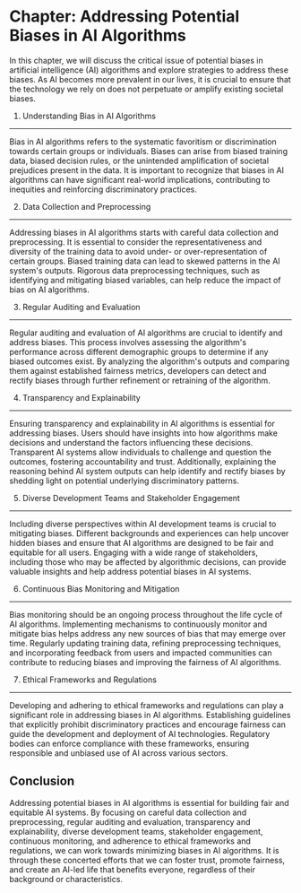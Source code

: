 Chapter: Addressing Potential Biases in AI Algorithms
=====================================================

In this chapter, we will discuss the critical issue of potential biases in artificial intelligence (AI) algorithms and explore strategies to address these biases. As AI becomes more prevalent in our lives, it is crucial to ensure that the technology we rely on does not perpetuate or amplify existing societal biases.

1. Understanding Bias in AI Algorithms
--------------------------------------

Bias in AI algorithms refers to the systematic favoritism or discrimination towards certain groups or individuals. Biases can arise from biased training data, biased decision rules, or the unintended amplification of societal prejudices present in the data. It is important to recognize that biases in AI algorithms can have significant real-world implications, contributing to inequities and reinforcing discriminatory practices.

2. Data Collection and Preprocessing
------------------------------------

Addressing biases in AI algorithms starts with careful data collection and preprocessing. It is essential to consider the representativeness and diversity of the training data to avoid under- or over-representation of certain groups. Biased training data can lead to skewed patterns in the AI system's outputs. Rigorous data preprocessing techniques, such as identifying and mitigating biased variables, can help reduce the impact of bias on AI algorithms.

3. Regular Auditing and Evaluation
----------------------------------

Regular auditing and evaluation of AI algorithms are crucial to identify and address biases. This process involves assessing the algorithm's performance across different demographic groups to determine if any biased outcomes exist. By analyzing the algorithm's outputs and comparing them against established fairness metrics, developers can detect and rectify biases through further refinement or retraining of the algorithm.

4. Transparency and Explainability
----------------------------------

Ensuring transparency and explainability in AI algorithms is essential for addressing biases. Users should have insights into how algorithms make decisions and understand the factors influencing these decisions. Transparent AI systems allow individuals to challenge and question the outcomes, fostering accountability and trust. Additionally, explaining the reasoning behind AI system outputs can help identify and rectify biases by shedding light on potential underlying discriminatory patterns.

5. Diverse Development Teams and Stakeholder Engagement
-------------------------------------------------------

Including diverse perspectives within AI development teams is crucial to mitigating biases. Different backgrounds and experiences can help uncover hidden biases and ensure that AI algorithms are designed to be fair and equitable for all users. Engaging with a wide range of stakeholders, including those who may be affected by algorithmic decisions, can provide valuable insights and help address potential biases in AI systems.

6. Continuous Bias Monitoring and Mitigation
--------------------------------------------

Bias monitoring should be an ongoing process throughout the life cycle of AI algorithms. Implementing mechanisms to continuously monitor and mitigate bias helps address any new sources of bias that may emerge over time. Regularly updating training data, refining preprocessing techniques, and incorporating feedback from users and impacted communities can contribute to reducing biases and improving the fairness of AI algorithms.

7. Ethical Frameworks and Regulations
-------------------------------------

Developing and adhering to ethical frameworks and regulations can play a significant role in addressing biases in AI algorithms. Establishing guidelines that explicitly prohibit discriminatory practices and encourage fairness can guide the development and deployment of AI technologies. Regulatory bodies can enforce compliance with these frameworks, ensuring responsible and unbiased use of AI across various sectors.

Conclusion
----------

Addressing potential biases in AI algorithms is essential for building fair and equitable AI systems. By focusing on careful data collection and preprocessing, regular auditing and evaluation, transparency and explainability, diverse development teams, stakeholder engagement, continuous monitoring, and adherence to ethical frameworks and regulations, we can work towards minimizing biases in AI algorithms. It is through these concerted efforts that we can foster trust, promote fairness, and create an AI-led life that benefits everyone, regardless of their background or characteristics.

